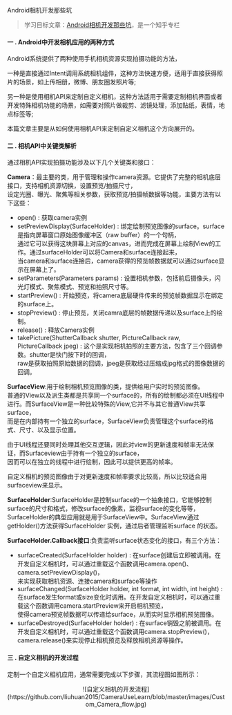 Android相机开发那些坑
>学习目标文章：[Android相机开发那些坑](https://zhuanlan.zhihu.com/p/20559606)，是一个知乎专栏
#### 一 . Android中开发相机应用的两种方式
Android系统提供了两种使用手机相机资源实现拍摄功能的方法，<br>

一种是直接通过Intent调用系统相机组件，这种方法快速方便，适用于直接获得照片的场景，如上传相册，微博、朋友圈发照片等;<br>

另一种是使用相机API来定制自定义相机，这种方法适用于需要定制相机界面或者开发特殊相机功能的场景，如需要对照片做裁剪、滤镜处理，添加贴纸，表情，地点标签等;<br>

本篇文章主要是从如何使用相机API来定制自定义相机这个方向展开的。

#### 二 . 相机API中关键类解析
通过相机API实现拍摄功能涉及以下几个关键类和接口：<br>

**Camera**：最主要的类，用于管理和操作camera资源。它提供了完整的相机底层接口，支持相机资源切换，设置预览/拍摄尺寸，<br>
设定光圈、曝光、聚焦等相关参数，获取预览/拍摄帧数据等功能，主要方法有以下这些：

* open() : 获取camera实例
* setPreviewDisplay(SurfaceHolder) : 绑定绘制预览图像的surface。surface是指向屏幕窗口原始图像缓冲区（raw buffer）的一个句柄，<br>
通过它可以获得这块屏幕上对应的canvas，进而完成在屏幕上绘制View的工作。通过surfaceHolder可以将Camera和surface连接起来，<br>
当camera和surface连接后，camera获得的预览帧数据就可以通过surface显示在屏幕上了。
* setParameters(Parameters params) : 设置相机参数，包括前后摄像头，闪光灯模式、聚焦模式、预览和拍照尺寸等。
* startPreview() : 开始预览，将camera底层硬件传来的预览帧数据显示在绑定的surface上。
* stopPreview() : 停止预览，关闭camra底层的帧数据传递以及surface上的绘制。
* release() : 释放Camera实例
* takePicture(ShutterCallback shutter, PictureCallback raw,
              PictureCallback jpeg) : 这个是实现相机拍照的主要方法，包含了三个回调参数。shutter是快门按下时的回调，<br>
              raw是获取拍照原始数据的回调，jpeg是获取经过压缩成jpg格式的图像数据的回调。

**SurfaceView**:用于绘制相机预览图像的类，提供给用户实时的预览图像。<br>
普通的View以及派生类都是共享同一个surface的，所有的绘制都必须在UI线程中进行。而SurfaceView是一种比较特殊的View,它并不与其它普通View共享surface，<br>
而是在内部持有一个独立的surface，SurfaceView负责管理这个surface的格式、尺寸、以及显示位置。<br>

由于UI线程还要同时处理其他交互逻辑，因此对view的更新速度和帧率无法保证，而Surfaceview由于持有一个独立的surface，<br>
因而可以在独立的线程中进行绘制，因此可以提供更高的帧率。<br>

自定义相机的预览图像由于对更新速度和帧率要求比较高，所以比较适合用surfaceview来显示。

**SurfaceHolder**:SurfaceHolder是控制surface的一个抽象接口，它能够控制surface的尺寸和格式，修改surface的像素，监视surface的变化等等，<br>
SurfaceHolder的典型应用就是用于SurfaceView中。SurfaceView通过getHolder()方法获得SurfaceHolder 实例，通过后者管理监听surface 的状态。

**SurfaceHolder.Callback接口**:负责监听surface状态变化的接口，有三个方法：<br>
* surfaceCreated(SurfaceHolder holder) : 在surface创建后立即被调用。在开发自定义相机时，可以通过重载这个函数调用camera.open()、camera.setPreviewDisplay()，<br>
来实现获取相机资源、连接camera和surface等操作
* surfaceChanged(SurfaceHolder holder, int format, int width,
                  int height) : 在surface发生format或size变化时调用。在开发自定义相机时，可以通过重载这个函数调用camera.startPreview来开启相机预览，<br>
                  使得camera预览帧数据可以传递给surface，从而实时显示相机预览图像。
* surfaceDestroyed(SurfaceHolder holder) : 在surface销毁之前被调用。在开发自定义相机时，可以通过重载这个函数调用camera.stopPreview()，camera.release()来实现停止相机预览及释放相机资源等操作。
#### 三 . 自定义相机的开发过程
定制一个自定义相机应用，通常需要完成以下步骤，其流程图如图所示：<br>
   <div align=center>![自定义相机的开发流程](https://github.com/liuhuan2015/CameraUseLearn/blob/master/images/Custom_Camera_flow.jpg)</div>
                  


              


 
